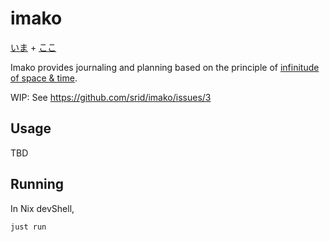 # imako

[いま](https://en.wiktionary.org/wiki/%E3%81%84%E3%81%BE) + [ここ](https://en.wiktionary.org/wiki/%E3%81%93%E3%81%93)

Imako provides journaling and planning based on the principle of [infinitude of space & time](https://srid.ca/this-moment).

WIP: See https://github.com/srid/imako/issues/3

## Usage

TBD

## Running

In Nix devShell,

```
just run
```
